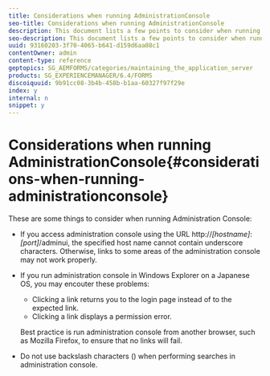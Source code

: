 ```yaml
---
title: Considerations when running AdministrationConsole
seo-title: Considerations when running AdministrationConsole
description: This document lists a few points to consider when running Administration Console.
seo-description: This document lists a few points to consider when running Administration Console.
uuid: 93160203-3f70-4065-b641-d159d6aa08c1
contentOwner: admin
content-type: reference
geptopics: SG_AEMFORMS/categories/maintaining_the_application_server
products: SG_EXPERIENCEMANAGER/6.4/FORMS
discoiquuid: 9b91cc08-3b4b-458b-b1aa-60327f97f29e
index: y
internal: n
snippet: y
---
```


# Considerations when running AdministrationConsole{#considerations-when-running-administrationconsole}

These are some things to consider when running Administration Console:

* If you access administration console using the URL http://*[hostname]*:*[port]*/adminui, the specified host name cannot contain underscore characters. Otherwise, links to some areas of the administration console may not work properly.
* If you run administration console in Windows Explorer on a Japanese OS, you may encouter these problems:

    * Clicking a link returns you to the login page instead of to the expected link.
    * Clicking a link displays a permission error.

  Best practice is run administration console from another browser, such as Mozilla Firefox, to ensure that no links will fail.

* Do not use backslash characters () when performing searches in administration console.

